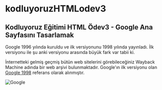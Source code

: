 # kodluyoruzHTMLodev3

## Kodluyoruz Eğitimi HTML Ödev3 - Google Ana Sayfasını Tasarlamak

Google 1996 yılında kuruldu ve ilk versiyonunu 1998 yılında yayınladı. İlk versiyonu ile şu anki versiyonu arasında büyük fark var tabii ki. 

İnternetteki gelmiş geçmiş bütün web sitelerini görebileceğiniz Wayback Machine adında bir web arşivi bulunmaktadır.
Google'ın ilk versiyonu olan [Google 1998](https://web.archive.org/web/19981202230410if_/http://www.google.com/) referans olarak alınmıştır. 

![Google](https://web.archive.org/web/19981202230410if_/http://www.google.com/) 

